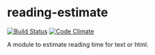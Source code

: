 # reading-estimate 
[![Build Status](https://img.shields.io/travis/maael/reading-estimate.svg)](https://travis-ci.org/maael/reading-estimate)
[![Code Climate](https://img.shields.io/codeclimate/github/maael/reading-estimate.svg)](https://codeclimate.com/github/maael/reading-estimate)

A module to estimate reading time for text or html.
